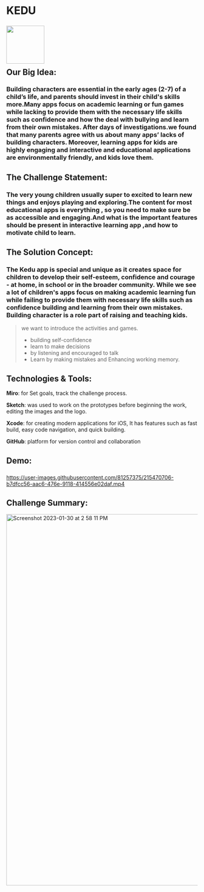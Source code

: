 # KEDU 
<h3><img align="left" width="100" height="100" src="https://user-images.githubusercontent.com/81257375/215467820-fe0b87c6-640d-4c13-8f3a-d70936d2e05f.jpg">
  <br><br/>
  <br><br/>


## Our Big Idea:
### Building characters are essential in the early ages (2-7) of a child’s life, and parents should invest in their child's skills more.Many apps focus on academic learning or fun games while lacking to provide them with the necessary life skills such as confidence and how the deal with bullying and learn from their own mistakes. After days of investigations.we found that many parents agree with us about many apps’ lacks of building characters. Moreover, learning apps for kids are highly engaging and interactive and educational applications are environmentally friendly, and kids love them.

## The Challenge Statement:
### The very young children usually super to excited to learn new things and enjoys playing and exploring.The content for most educational apps is everything , so you need to make sure be as accessible and engaging.And what is the important features should be present in interactive learning app ,and how to motivate child to learn.

## The Solution Concept:
### The **Kedu** **app** is special and unique as it creates space for children to develop their self-esteem, confidence and courage - at home, in school or in the broader community. While we see a lot of children's apps focus on making academic learning fun while failing to provide them with necessary life skills such as confidence building and learning from their own mistakes. Building character is a role part of raising and teaching kids.
> 
> 
> we want to introduce the activities and games.
> 
> - building self-confidence
> - learn to make decisions
> - by listening and encouraged to talk
> - Learn by making mistakes and Enhancing working memory.

## Technologies & Tools:
**Miro**: for Set goals, track the challenge process.

**Sketch**: was used to work on the prototypes before beginning the work, editing the images and the logo.

**Xcode**: for creating modern applications for iOS,  It has features such as fast build, easy code navigation, and quick
building.

**GitHub**: platform for version control and collaboration



## Demo:
### 






https://user-images.githubusercontent.com/81257375/215470706-b7dfcc56-aac6-476e-9118-414556e02daf.mp4








## Challenge Summary:


<img width="978" alt="Screenshot 2023-01-30 at 2 58 11 PM" src="https://user-images.githubusercontent.com/81257375/215470833-f2f3da7f-e176-4daa-9412-a7abd372bc63.png">


